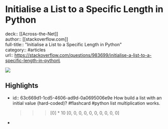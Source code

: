 # Initialise a List to a Specific Length in Python

deck:: [[Across-the-Net]]\
author:: [[stackoverflow.com]]\
full-title:: "Initialise a List to a Specific Length in Python"\
category:: #articles\
url:: https://stackoverflow.com/questions/983699/initialise-a-list-to-a-specific-length-in-python\

![](https://readwise-assets.s3.amazonaws.com/static/images/article4.6bc1851654a0.png)
## Highlights
- id:: 63c669d1-1cd5-4606-ad9d-0a0695006e9e
   How build a list with an initial value (hard-coded)? #flashcard  #python 
    list multiplication works.
     >>> [0] * 10
     [0, 0, 0, 0, 0, 0, 0, 0, 0, 0]
-